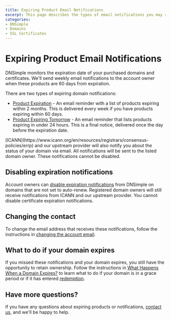 ```yaml
---
title: Expiring Product Email Notifications
excerpt: This page describes the types of email notifications you may receive about expring items purchased through DNSimple.
categories:
- DNSimple
- Domains
- SSL Certificates
---
```


# Expiring Product Email Notifications

DNSimple monitors the expiration date of your purchased domains and certificates. We'll send weekly email notifications to the account owner when these products are 60 days from expiration.

There are two types of expiring domain notifications:

- [Product Expiration](/articles/product-expiration-notification/) - An email reminder with a list of products expiring within 2 months. This is delivered every week if you have products expiring within 60 days.
- [Product Expiring Tomorrow](/articles/product-expiring-tomorrow-notification/) - An email reminder that lists products expiring in under 24 hours. This is a final notice, delivered once the day before the expiration date.

<info>
[ICANN](https://www.icann.org/en/resources/registrars/consensus-policies/errp) and our upstream provider will also notify you about the status of your domain via email. All notifications will be sent to the listed domain owner. These notifications cannot be disabled.
</info>

## Disabling expiration notifications

Account owners can [disable expiration notifications](https://support.dnsimple.com/articles/disabling-expiration-notifications/) from DNSimple on domains that are not set to auto-renew. Registered domain owners will still receive notifications from ICANN and our upstream provider. You cannot disable certificate expiration notifications.

## Changing the contact

To change the email address that receives these notifications, follow the instructions in [changing the account email](https://support.dnsimple.com/articles/changing-email/#changing-the-account-email).

## What to do if your domain expires

If you missed these notifications and your domain expires, you still have the opportunity to retain ownership. Follow the instructions in [What Happens When a Domain Expires?](https://support.dnsimple.com/articles/what-happens-when-domain-expires/) to learn what to do if your domain is in a grace period or if it has entered [redemption](https://support.dnsimple.com/articles/restoring-domain/).

## Have more questions?

If you have any questions about expiring products or notifications, [contact us](https://dnsimple.com/feedback), and we'll be happy to help.
